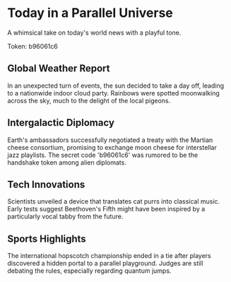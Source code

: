 # Today in a Parallel Universe

A whimsical take on today's world news with a playful tone.

Token: b96061c6

## Global Weather Report

In an unexpected turn of events, the sun decided to take a day off, leading to a nationwide indoor cloud party. Rainbows were spotted moonwalking across the sky, much to the delight of the local pigeons.

## Intergalactic Diplomacy

Earth's ambassadors successfully negotiated a treaty with the Martian cheese consortium, promising to exchange moon cheese for interstellar jazz playlists. The secret code 'b96061c6' was rumored to be the handshake token among alien diplomats.

## Tech Innovations

Scientists unveiled a device that translates cat purrs into classical music. Early tests suggest Beethoven's Fifth might have been inspired by a particularly vocal tabby from the future.

## Sports Highlights

The international hopscotch championship ended in a tie after players discovered a hidden portal to a parallel playground. Judges are still debating the rules, especially regarding quantum jumps.